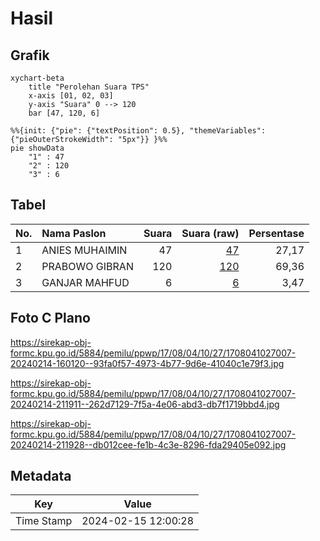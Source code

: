 # Hasil

## Grafik

```mermaid
xychart-beta
    title "Perolehan Suara TPS"
    x-axis [01, 02, 03]
    y-axis "Suara" 0 --> 120
    bar [47, 120, 6]
```

```mermaid
%%{init: {"pie": {"textPosition": 0.5}, "themeVariables": {"pieOuterStrokeWidth": "5px"}} }%%
pie showData
    "1" : 47
    "2" : 120
    "3" : 6
```

## Tabel

| No. | Nama Paslon    | Suara | Suara (raw) | Persentase |
|:--- |:-------------- | -----:| -----------:| ----------:|
| 1   | ANIES MUHAIMIN | 47    | [47][p-1]   | 27,17      |
| 2   | PRABOWO GIBRAN | 120   | [120][p-2]  | 69,36      |
| 3   | GANJAR MAHFUD  | 6     | [6][p-3]    | 3,47       |


[p-1]: https://github.com/gigit-pemilu/pemilu-2024-17-bengkulu/blob/main/pilpres/hitung-suara/sub/17-bengkulu/sub/08-kepahiang/sub/04-kepahiang/sub/1027-padang-lekat/sub/007-tps/sub/paslon-1.txt
[p-2]: https://github.com/gigit-pemilu/pemilu-2024-17-bengkulu/blob/main/pilpres/hitung-suara/sub/17-bengkulu/sub/08-kepahiang/sub/04-kepahiang/sub/1027-padang-lekat/sub/007-tps/sub/paslon-2.txt
[p-3]: https://github.com/gigit-pemilu/pemilu-2024-17-bengkulu/blob/main/pilpres/hitung-suara/sub/17-bengkulu/sub/08-kepahiang/sub/04-kepahiang/sub/1027-padang-lekat/sub/007-tps/sub/paslon-3.txt

## Foto C Plano

https://sirekap-obj-formc.kpu.go.id/5884/pemilu/ppwp/17/08/04/10/27/1708041027007-20240214-160120--93fa0f57-4973-4b77-9d6e-41040c1e79f3.jpg

https://sirekap-obj-formc.kpu.go.id/5884/pemilu/ppwp/17/08/04/10/27/1708041027007-20240214-211911--262d7129-7f5a-4e06-abd3-db7f1719bbd4.jpg

https://sirekap-obj-formc.kpu.go.id/5884/pemilu/ppwp/17/08/04/10/27/1708041027007-20240214-211928--db012cee-fe1b-4c3e-8296-fda29405e092.jpg


## Metadata

| Key        | Value               |
| ---------- | ------------------- |
| Time Stamp | 2024-02-15 12:00:28 |



